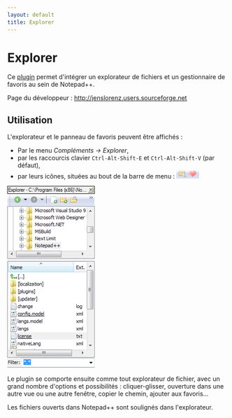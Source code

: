 ```yaml
---
layout: default
title: Explorer
---
```

# Explorer

Ce [plugin](plugins.md) permet d'intégrer un explorateur de fichiers et un gestionnaire de favoris au sein de Notepad++.

Page du développeur : <http://jenslorenz.users.sourceforge.net>

## Utilisation

L'explorateur et le panneau de favoris peuvent être affichés :

- Par le menu *Compléments -> Explorer*,
- par les raccourcis clavier `Ctrl-Alt-Shift-E` et `Ctrl-Alt-Shift-V` (par défaut),
- par leurs icônes, situées au bout de la barre de menu : ![Icônes de l'explorateur et des favoris](/images/notepadpp_explorer_icons.png)

![Panneau de l'explorateur de fichiers](/images/notepadpp_explorer_panel.png)

Le plugin se comporte ensuite comme tout explorateur de fichier, avec un grand nombre d'options et possibilités : cliquer-glisser, ouverture dans une autre vue ou une autre fenêtre, copier le chemin, ajouter aux favoris...

Les fichiers ouverts dans Notepad++ sont soulignés dans l'explorateur.

